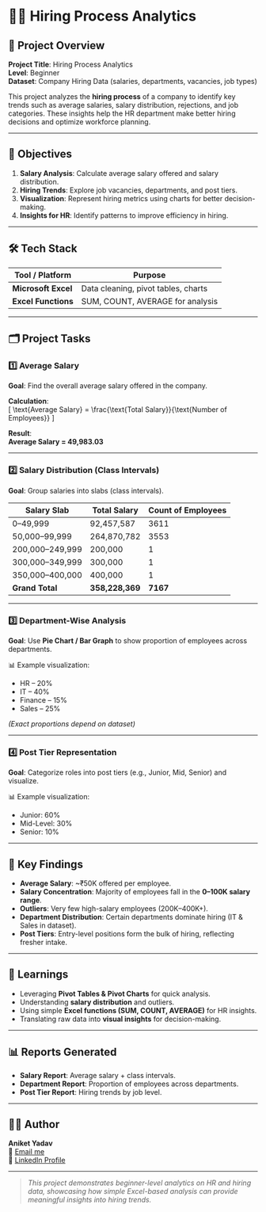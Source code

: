# 🧑‍💼 Hiring Process Analytics

## 🧾 Project Overview

**Project Title**: Hiring Process Analytics  
**Level**: Beginner  
**Dataset**: Company Hiring Data (salaries, departments, vacancies, job types)  

This project analyzes the **hiring process** of a company to identify key trends such as average salaries, salary distribution, rejections, and job categories. These insights help the HR department make better hiring decisions and optimize workforce planning.

---

## 🎯 Objectives

1. **Salary Analysis**: Calculate average salary offered and salary distribution.  
2. **Hiring Trends**: Explore job vacancies, departments, and post tiers.  
3. **Visualization**: Represent hiring metrics using charts for better decision-making.  
4. **Insights for HR**: Identify patterns to improve efficiency in hiring.  

---

## 🛠️ Tech Stack

| Tool / Platform   | Purpose                            |
|-------------------|------------------------------------|
| **Microsoft Excel** | Data cleaning, pivot tables, charts|
| **Excel Functions** | SUM, COUNT, AVERAGE for analysis |

---

## 🗂 Project Tasks

### 1️⃣ Average Salary

**Goal**: Find the overall average salary offered in the company.  

**Calculation**:  
\[
\text{Average Salary} = \frac{\text{Total Salary}}{\text{Number of Employees}}
\]

**Result**:  
**Average Salary = 49,983.03**

---

### 2️⃣ Salary Distribution (Class Intervals)

**Goal**: Group salaries into slabs (class intervals).  

| Salary Slab       | Total Salary    | Count of Employees |
|-------------------|-----------------|---------------------|
| 0–49,999          | 92,457,587      | 3611               |
| 50,000–99,999     | 264,870,782     | 3553               |
| 200,000–249,999   | 200,000         | 1                  |
| 300,000–349,999   | 300,000         | 1                  |
| 350,000–400,000   | 400,000         | 1                  |
| **Grand Total**   | **358,228,369** | **7167**           |

---

### 3️⃣ Department-Wise Analysis

**Goal**: Use **Pie Chart / Bar Graph** to show proportion of employees across departments.  

📊 Example visualization:  
- HR – 20%  
- IT – 40%  
- Finance – 15%  
- Sales – 25%  

*(Exact proportions depend on dataset)*  

---

### 4️⃣ Post Tier Representation

**Goal**: Categorize roles into post tiers (e.g., Junior, Mid, Senior) and visualize.  

📊 Example visualization:  
- Junior: 60%  
- Mid-Level: 30%  
- Senior: 10%  

---

## 📌 Key Findings

- **Average Salary**: ~₹50K offered per employee.  
- **Salary Concentration**: Majority of employees fall in the **0–100K salary range**.  
- **Outliers**: Very few high-salary employees (200K–400K+).  
- **Department Distribution**: Certain departments dominate hiring (IT & Sales in dataset).  
- **Post Tiers**: Entry-level positions form the bulk of hiring, reflecting fresher intake.  

---

## 🧠 Learnings

- Leveraging **Pivot Tables & Pivot Charts** for quick analysis.  
- Understanding **salary distribution** and outliers.  
- Using simple **Excel functions (SUM, COUNT, AVERAGE)** for HR insights.  
- Translating raw data into **visual insights** for decision-making.  

---

## 📊 Reports Generated

- **Salary Report**: Average salary + class intervals.  
- **Department Report**: Proportion of employees across departments.  
- **Post Tier Report**: Hiring trends by job level.  

---

## 👨‍💻 Author

**Aniket Yadav**  
📧 [Email me](mailto:andyyadav12@gmail.com)  
🔗 [LinkedIn Profile](https://www.linkedin.com/in/aniket-yadav-/)  

---

> _This project demonstrates beginner-level analytics on HR and hiring data, showcasing how simple Excel-based analysis can provide meaningful insights into hiring trends._

